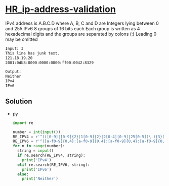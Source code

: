 # [HR_ip-address-validation](https://www.hackerrank.com/challenges/ip-address-validation)

IPv4 address is A.B.C.D where A, B, C and D are Integers lying between 0 and 255
IPv6 8 groups of 16 bits each
  Each group is written as 4 hexadecimal digits and the groups are separated by colons (:)
  Leading 0 may be omitted

```txt
Input: 3
This line has junk text.
121.18.19.20
2001:0db8:0000:0000:0000:ff00:0042:8329

Output:
Neither
IPv4
IPv6
```

## Solution

* py

  ```py
  import re

  number = int(input())
  RE_IPV4 = r'^(([0-9]|[0-9]{2}|1[0-9]{2}|2[0-4][0-9]|25[0-5])\.){3}([0-9]|[0-9]{2}|1[0-9]{2}|2[0-4][0-9]|25[0-5])$'
  RE_IPV6 = r'^([a-f0-9]{0,4}:[a-f0-9]{0,4}:[a-f0-9]{0,4}:[a-f0-9]{0,4}:[a-f0-9]{0,4}:[a-f0-9]{0,4}:[a-f0-9]{0,4}:[a-f0-9]{0,4})$'
  for n in range(number):
    string = input()
    if re.search(RE_IPV4, string):
      print('IPv4')
    elif re.search(RE_IPV6, string):
      print('IPv6')
    else:
      print('Neither')
  ```
